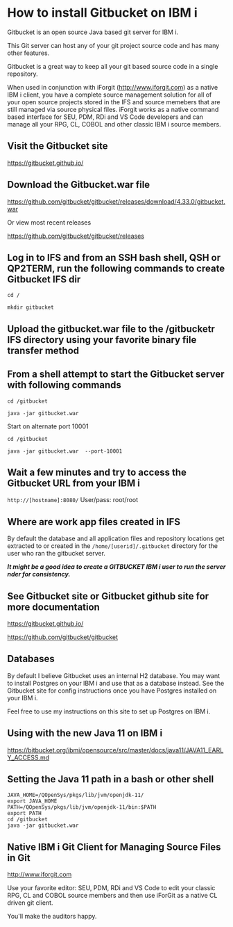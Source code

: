 # How to install Gitbucket on IBM i 
Gitbucket is an open source Java based git server for IBM i.

This Git server can host any of your git project source code and has many other features. 

Gitbucket is a great way to keep all your git based source code in a single repository. 

When used in conjunction with iForgit (http://www.iforgit.com) as a native IBM i client, you have a complete source management solution for all of your open source projects stored in the IFS and source memebers that are still managed via source physical files. iForgit works as a native command based interface for SEU, PDM, RDi and VS Code developers and can manage all your RPG, CL, COBOL and other classic IBM i source members.

## Visit the Gitbucket site

https://gitbucket.github.io/

## Download the Gitbucket.war file 

https://github.com/gitbucket/gitbucket/releases/download/4.33.0/gitbucket.war

Or view most recent releases

https://github.com/gitbucket/gitbucket/releases

## Log in to IFS and from an SSH bash shell, QSH or QP2TERM, run the following commands to create Gitbucket IFS dir
```
cd /

mkdir gitbucket
```

## Upload the gitbucket.war file to the /gitbucketr IFS directory using your favorite binary file transfer method

## From a shell attempt to start the Gitbucket server with following commands
```
cd /gitbucket

java -jar gitbucket.war
```
Start on alternate port 10001
```
cd /gitbucket

java -jar gitbucket.war  --port-10001
```

## Wait a few minutes and try to access the Gitbucket URL from your IBM i 
```http://[hostname]:8080/```   User/pass: root/root

## Where are work app files created in IFS
By default the database and all application files and repository locations get extracted to or created in the ```/home/[userid]/.gitbucket``` directory for the user who ran the gitbucket server. 

***It might be a good idea to create a GITBUCKET IBM i user to run the server nder for consistency.***

## See Gitbucket site or Gitbucket github site for more documentation

https://gitbucket.github.io/

https://github.com/gitbucket/gitbucket

## Databases
By default I believe Gitbucket uses an internal H2 database. You may want to install Postgres on your IBM i and use that as a database instead. See the Gitbucket site for config instructions once you have Postgres installed on your IBM i. 

Feel free to use my instructions on this site to set up Postgres on IBM i. 

## Using with the new Java 11 on IBM i
https://bitbucket.org/ibmi/opensource/src/master/docs/java11/JAVA11_EARLY_ACCESS.md

## Setting the Java 11 path in a bash or other shell
```
JAVA_HOME=/QOpenSys/pkgs/lib/jvm/openjdk-11/
export JAVA_HOME
PATH=/QOpenSys/pkgs/lib/jvm/openjdk-11/bin:$PATH
export PATH
cd /gitbucket
java -jar gitbucket.war
```

## Native IBM i Git Client for Managing Source Files in Git
http://www.iforgit.com

Use your favorite editor: SEU, PDM, RDi and VS Code to edit your classic RPG, CL and COBOL source members and then use iForGit as a native CL driven git client.

You'll make the auditors happy.


